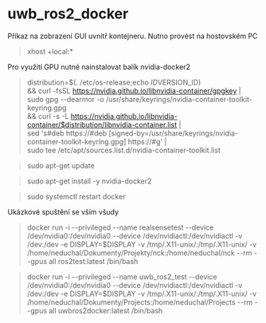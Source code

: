 # uwb_ros2_docker


Příkaz na zobrazení GUI uvnitř kontejneru. Nutno provést na hostovském PC

> xhost +local:*

Pro využití GPU nutné nainstalovat balík nvidia-docker2

> distribution=$(. /etc/os-release;echo $ID$VERSION_ID) \
         && curl -fsSL https://nvidia.github.io/libnvidia-container/gpgkey | sudo gpg --dearmor -o /usr/share/keyrings/nvidia-container-toolkit-keyring.gpg \
         && curl -s -L https://nvidia.github.io/libnvidia-container/$distribution/libnvidia-container.list | \
               sed 's#deb https://#deb [signed-by=/usr/share/keyrings/nvidia-container-toolkit-keyring.gpg] https://#g' | \
               sudo tee /etc/apt/sources.list.d/nvidia-container-toolkit.list

>sudo apt-get update

> sudo apt-get install -y nvidia-docker2

> sudo systemctl restart docker

Ukázkové spuštění se vším všudy

> docker run -i --privileged --name realsensetest --device /dev/nvidia0:/dev/nvidia0 --device /dev/nvidiactl:/dev/nvidiactl -v /dev:/dev -e DISPLAY=$DISPLAY -v /tmp/.X11-unix/:/tmp/.X11-unix/ -v /home/neduchal/Dokumenty/Projekty/nck:/home/neduchal/nck --rm --gpus all  ros2test:latest /bin/bash 

> docker run -i --privileged --name uwb_ros2_test --device /dev/nvidia0:/dev/nvidia0 --device /dev/nvidiactl:/dev/nvidiactl -v /dev:/dev -e DISPLAY=$DISPLAY -v /tmp/.X11-unix/:/tmp/.X11-unix/ -v /home/neduchal/Dokumenty/Projects:/home/neduchal/Projects --rm --gpus all  uwbros2docker:latest /bin/bash 

